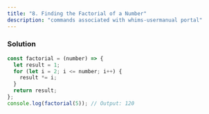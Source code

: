 ```yaml
---
title: "8. Finding the Factorial of a Number"
description: "commands associated with whims-usermanual portal"
---
```


### Solution

```javascript
const factorial = (number) => {
  let result = 1;
  for (let i = 2; i <= number; i++) {
    result *= i;
  }
  return result;
};
console.log(factorial(5)); // Output: 120
```
